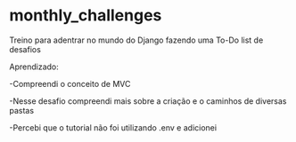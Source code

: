 # monthly_challenges

Treino para adentrar no mundo do Django fazendo uma To-Do list de desafios

Aprendizado:

-Compreendi o conceito de MVC

-Nesse desafio compreendi mais sobre a criação e o caminhos de diversas pastas

-Percebi que o tutorial não foi utilizando .env e adicionei

